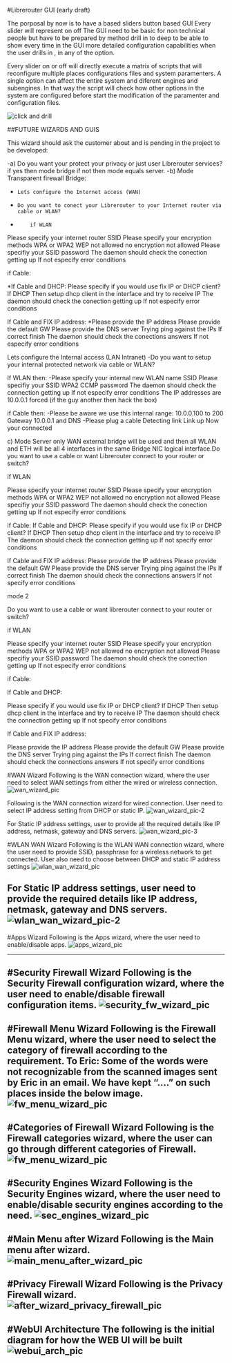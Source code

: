 #Librerouter GUI (early draft)

The porposal by now is to have a based sliders button based GUI
Every slider will represent on off
The GUI need to be basic for non technical people but have to be prepared by method drill in to deep to be able to show every time in the GUI more detailed configuration capabilities when the user drills in , in any of the option.

Every slider on or off will directly execute a matrix of scripts that will reconfigure multiple places configurations files and system paramenters.  A single option can affect the entire system and diferent engines and subengines. In that way the script will check how other options in the system are configured before start the modification of the paramenter and configuration files.

![click and drill](https://cloud.githubusercontent.com/assets/17382786/17436107/61e300bc-5b15-11e6-8ae4-b650577fb9a6.png)

##FUTURE WIZARDS AND GUIS

This wizard should ask the customer about and is pending in the project to be developed:

 -a) Do you want your protect your privacy or just user Librerouter services? if yes then mode bridge if not then mode equals server.
 -b) Mode Transparent firewall Bridge:
 -     Lets configure the Internet access (WAN)
 -     Do you want to conect your Librerouter to your Internet router via cable or WLAN?
 -         if WLAN
Please specify your internet router SSID Please specify your encryption methods WPA or WPA2 WEP not allowed no encryption not allowed Please specifiy your SSID password The daemon should check the conection getting up If not especify error conditions

if Cable:

*If Cable and DHCP:
Please specify if you would use fix IP or DHCP client? If DHCP Then setup dhcp client in the interface and try to receive IP The daemon should check the conection getting up If not especify error conditions

If Cable and FIX IP address:
*Please provide the IP address Please provide the default GW Please provide the DNS server Trying ping against the IPs If correct finish The daemon should check the conections answers If not especify error conditions

Lets configure the Internal access (LAN Intranet)
 -Do you want to setup your internal protected network via cable or WLAN?

If WLAN then:
 -Please specify your internal new WLAN name SSID Please specifiy your SSID WPA2 CCMP password The daemon should check the connection getting up If not especify error conditions The IP addresses are 10.0.0.1 forced (if the guy another then hack the box)

if Cable then:
 -Please be aware we use this internal range: 10.0.0.100 to 200 Gateway 10.0.0.1 and DNS
 -Please plug a cable Detecting link Link up Now your connected

c) Mode Server only WAN external bridge will be used and then all WLAN and ETH will be all 4 interfaces in the same Bridge NIC logical interface.Do you want to use a cable or want Librerouter connect to your router or switch?

if WLAN

Please specify your internet router SSID Please specify your encryption methods WPA or WPA2 WEP not allowed no encryption not allowed Please specifiy your SSID password The daemon should check the conection getting up If not especify error conditions

if Cable:
If Cable and DHCP:
Please specify if you would use fix IP or DHCP client? If DHCP Then setup dhcp client in the interface and try to receive IP The daemon should check the connection getting up If not specify error conditions

If Cable and FIX IP address:
Please provide the IP address Please provide the default GW Please provide the DNS server Trying ping against the IPs If correct finish The daemon should check the connections answers If not specify error conditions 

mode 2

 Do you want to use a cable or want librerouter connect to your router or switch?

if WLAN

Please specify your internet router SSID Please specify your encryption methods WPA or WPA2 WEP not allowed no encryption not allowed Please specifiy your SSID password The daemon should check the conection getting up If not especify error conditions

if Cable:

If Cable and DHCP:

Please specify if you would use fix IP or DHCP client? If DHCP Then setup dhcp client in the interface and try to receive IP The daemon should check the connection getting up If not specify error conditions

If Cable and FIX IP address:

Please provide the IP address Please provide the default GW Please provide the DNS server Trying ping against the IPs If correct finish The daemon should check the connections answers If not specify error conditions 



#WAN Wizard
Following is the WAN connection wizard, where the user need to select WAN settings from either the wired or wireless connection.
![wan_wizard_pic](https://github.com/Librerouter/Librekernel/blob/gh-pages/images/wan_wizard.png)

Following is the WAN connection wizard for wired connection. User need to select IP address setting from DHCP or static IP.
![wan_wizard_pic-2](https://github.com/Librerouter/Librekernel/blob/gh-pages/images/wan_wizard-2.png)

For Static IP address settings, user to provide all the required details like IP address, netmask, gateway and DNS servers.
![wan_wizard_pic-3](https://github.com/Librerouter/Librekernel/blob/gh-pages/images/wan_wizard-3.png)

#WLAN WAN Wizard
Following is the WLAN WAN connection wizard, where the user need to provide SSID, passphrase for a wireless network to get connected.
User also need to choose between DHCP and static IP address settings
![wlan_wan_wizard_pic](https://github.com/Librerouter/Librekernel/blob/gh-pages/images/wlan_wan_wizard.png)

For Static IP address settings, user need to provide the required details like IP address, netmask, gateway and DNS servers.
![wlan_wan_wizard_pic-2](https://github.com/Librerouter/Librekernel/blob/gh-pages/images/wlan_wan_wizard_2.png)
-----------------------------------------------------------------------------------------------------------------------------------------------------------------------------------------------------------------------------------------------------------------------------------------------------------------------------------------------------------------------------------------------------------

#Apps Wizard
Following is the Apps wizard, where the user need to enable/disable apps.
![apps_wizard_pic](https://github.com/Librerouter/Librekernel/blob/gh-pages/images/apps-wizard.png)

-----------------------------------------------------------------------------------------------------------------------------------------------------------------------------------------------------------------------------------------------------------------------------------------------------------------------------------------------------------------------------------------------------------

#Security Firewall Wizard
Following is the Security Firewall configuration wizard, where the user need to enable/disable firewall configuration items.
![security_fw_wizard_pic](https://github.com/Librerouter/Librekernel/blob/gh-pages/images/security_firewall_wizard.png)
-----------------------------------------------------------------------------------------------------------------------------------------------------------------------------------------------------------------------------------------------------------------------------------------------------------------------------------------------------------------------------------------------------------

#Firewall Menu Wizard
Following is the Firewall Menu wizard, where the user need to select the category of firewall according to the requirement.
To Eric: Some of the words were not recognizable from the scanned images sent by Eric in an email. We have kept “….” on such places inside the below image.
![fw_menu_wizard_pic](https://github.com/Librerouter/Librekernel/blob/gh-pages/images/firewall_menu_wizard.png)
-----------------------------------------------------------------------------------------------------------------------------------------------------------------------------------------------------------------------------------------------------------------------------------------------------------------------------------------------------------------------------------------------------------

#Categories of Firewall Wizard
Following is the Firewall categories wizard, where the user can go through different categories of Firewall.
![fw_menu_wizard_pic](https://github.com/Librerouter/Librekernel/blob/gh-pages/images/categories_of_firewall.png)
-----------------------------------------------------------------------------------------------------------------------------------------------------------------------------------------------------------------------------------------------------------------------------------------------------------------------------------------------------------------------------------------------------------

#Security Engines Wizard
Following is the Security Engines wizard, where the user need to enable/disable security engines according to the need.
![sec_engines_wizard_pic](https://github.com/Librerouter/Librekernel/blob/gh-pages/images/security_engines_wizard.png)
-----------------------------------------------------------------------------------------------------------------------------------------------------------------------------------------------------------------------------------------------------------------------------------------------------------------------------------------------------------------------------------------------------------

#Main Menu after Wizard
Following is the Main menu after wizard.
![main_menu_after_wizard_pic](https://github.com/Librerouter/Librekernel/blob/gh-pages/images/main_menu_after_wizard.png)
-----------------------------------------------------------------------------------------------------------------------------------------------------------------------------------------------------------------------------------------------------------------------------------------------------------------------------------------------------------------------------------------------------------

#Privacy Firewall Wizard
Following is the Privacy Firewall wizard.
![after_wizard_privacy_firewall_pic](https://github.com/Librerouter/Librekernel/blob/gh-pages/images/after_wizard_privacy_firewall.png)
-----------------------------------------------------------------------------------------------------------------------------------------------------------------------------------------------------------------------------------------------------------------------------------------------------------------------------------------------------------------------------------------------------------

#WebUI Architecture
The following is the initial diagram for how the WEB UI will be built
![webui_arch_pic](https://github.com/Librerouter/Librekernel/blob/gh-pages/images/librerouter-ui.png)
-----------------------------------------------------------------------------------------------------------------------------------------------------------------------------------------------------------------------------------------------------------------------------------------------------------------------------------------------------------------------------------------------------------
